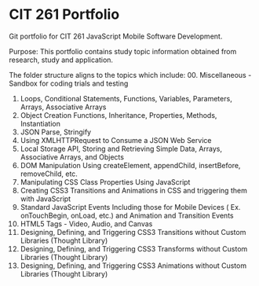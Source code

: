 # CIT 261 Portfolio

Git portfolio for CIT 261 JavaScript Mobile Software Development.

Purpose:
This portfolio contains study topic information obtained from research, study and application.

The folder structure aligns to the topics which include:
00. Miscellaneous - Sandbox for coding trials and testing
01. Loops, Conditional Statements, Functions, Variables, Parameters, Arrays, Associative Arrays
02. Object Creation Functions, Inheritance, Properties, Methods, Instantiation
03. JSON Parse, Stringify
04. Using XMLHTTPRequest to Consume a JSON Web Service
05. Local Storage API, Storing and Retrieving Simple Data, Arrays, Associative Arrays, and Objects
06. DOM Manipulation Using createElement, appendChild, insertBefore, removeChild, etc.
07. Manipulating CSS Class Properties Using JavaScript
08. Creating CSS3 Transitions and Animations in CSS and triggering them with JavaScript
09. Standard JavaScript Events Including those for Mobile Devices ( Ex. onTouchBegin, onLoad, etc.) and Animation and Transition Events
10. HTML5 Tags - Video, Audio, and Canvas
11. Designing, Defining, and Triggering CSS3 Transitions without Custom Libraries (Thought Library)
12. Designing, Defining, and Triggering CSS3 Transforms without Custom Libraries (Thought Library)
13. Designing, Defining, and Triggering CSS3 Animations without Custom Libraries (Thought Library)